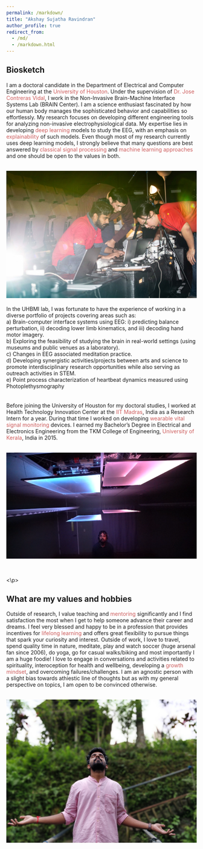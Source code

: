 ```yaml
---
permalink: /markdown/
title: "Akshay Sujatha Ravindran"
author_profile: true
redirect_from: 
  - /md/
  - /markdown.html
---
```



## Biosketch
<p style="font-family: Garamond; font-size:14pt; font-style:normal">
  
I am a doctoral candidate in the Department of Electrical and Computer Engineering at the <span style="color:IndianRed ">University of Houston</span>. Under the supervision of <span style="color:IndianRed  ">Dr. Jose Contreras Vidal</span>, I work in the Non-Invasive Brain-Machine Interface Systems Lab (BRAIN Center). I am a science enthusiast fascinated by how our human body manages the sophisticated behavior and capabilities so effortlessly. My research focuses on developing different engineering tools for analyzing non-invasive electrophysiological data. My expertise lies in developing  <span style="color:IndianRed  ">deep learning</span>  models to study the EEG, with an emphasis on <span style="color:IndianRed">explainability</span> of such models. Even though most of my research currently uses deep learning models, I strongly believe that many questions are best answered by <span style="color:IndianRed  ">classical signal processing</span> and  <span style="color:IndianRed  ">machine learning approaches</span> and one should be open to the values in both.

 

<br/><img src='/images/BOA5.jpg'>
<br/>
<br/>
In the UHBMI lab, I was fortunate to have the experience of working in a diverse portfolio of projects covering areas such as:<br/>
a) Brain-computer interface systems using EEG: i) predicting balance perturbation, ii) decoding lower limb kinematics, and iii) decoding hand motor imagery.<br/>
b) Exploring the feasibility of studying the brain in real-world settings (using museums and public venues as a laboratory).<br/>
c) Changes in EEG associated meditation practice.<br/>
d) Developing synergistic activities/projects between arts and science to promote interdisciplinary research opportunities while also serving as outreach activities in STEM.<br/>
e) Point process characterization of heartbeat dynamics measured using Photoplethysmography <br/>
<br/>
<br/> 
Before joining the University of Houston for my doctoral studies, I worked at Health Technology Innovation Center at the <span style="color:IndianRed ">IIT Madras</span>, India as a Research Intern for a year. During that time I worked on developing <span style="color:IndianRed ">wearable vital signal monitoring</span> devices. I earned my Bachelor’s Degree in Electrical and Electronics Engineering from the TKM College of Engineering, <span style="color:IndianRed ">University of Kerala</span>, India in 2015.




<br/><img src='/images/2_1.png'>

<br/>

<\p>
## What are my values and hobbies

Outside of research,  I value teaching and <span style="color:IndianRed ">mentoring</span>  significantly and I find satisfaction the most when I get to help someone advance their career and dreams. I feel very blessed and happy to be in a profession that provides incentives for <span style="color:IndianRed ">lifelong learning</span> and offers great flexibility to pursue things that spark your curiosity and interest. Outside of work, I love to travel, spend quality time in nature, meditate, play and watch soccer (huge arsenal fan since 2006), do yoga, go for casual walks/biking and most importantly I am a huge foodie! I love to engage in conversations and activities related to spirituality, interoception for health and wellbeing, developing a <span style="color:IndianRed ">growth mindset</span>, and overcoming failures/challenges. I am an agnostic person with a slight bias towards athiestic line of thoughts but as with my general perspective on topics, I am open to be convinced otherwise. 


<br/><img src='/images/ASR1.jpg'>
